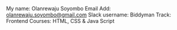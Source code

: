My name: Olanrewaju Soyombo
Email Add: olanrewaju.soyombo@gmail.com
Slack username: Biddyman
Track: Frontend
Courses: HTML, CSS & Java Script